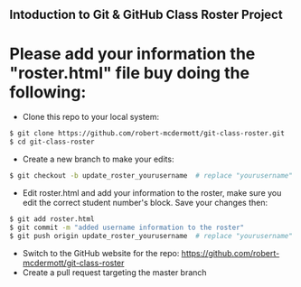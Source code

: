## Intoduction to Git & GitHub Class Roster Project

# Please add your information the "roster.html" file buy doing the following:

- Clone this repo to your local system:

```bash
$ git clone https://github.com/robert-mcdermott/git-class-roster.git
$ cd git-class-roster
```

- Create a new branch to make your edits: 

```bash
$ git checkout -b update_roster_yourusername  # replace "yourusername" with your actual username
```

- Edit roster.html and add your information to the roster, make sure you edit the correct student number's block. Save your changes then:

```bash
$ git add roster.html
$ git commit -m "added username information to the roster"
$ git push origin update_roster_yourusername  # replace "yourusername" with your actual username
```

- Switch to the GitHub website for the repo: https://github.com/robert-mcdermott/git-class-roster
- Create a pull request targeting the master branch
